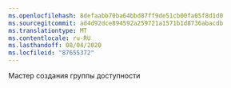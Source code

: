 ```yaml
---
ms.openlocfilehash: 8defaabb70ba64bbd87ff9de51cb00fa05f8d1d0
ms.sourcegitcommit: ad4d92dce894592a259721a1571b1d8736abacdb
ms.translationtype: MT
ms.contentlocale: ru-RU
ms.lasthandoff: 08/04/2020
ms.locfileid: "87655372"
---
```

Мастер создания группы доступности
